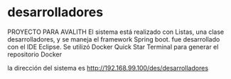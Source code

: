 # desarrolladores
PROYECTO PARA AVALITH
El sistema está realizado con Listas, una clase desarrolladores, y se maneja el framework Spring boot.
fue desarrollado con el IDE Eclipse.
Se utilizó Docker Quick Star Terminal para generar el repositorio Docker

la dirección del sistema es http://192.168.99.100/des/desarrolladores

